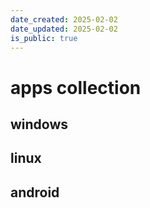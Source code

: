 ```yaml
---
date_created: 2025-02-02 
date_updated: 2025-02-02
is_public: true
---
```



# apps collection 

## windows

## linux 

## android
